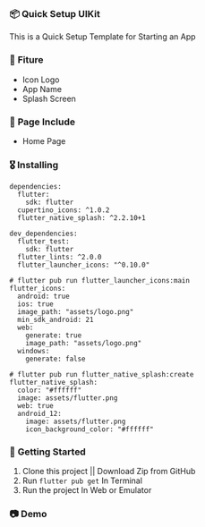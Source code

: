 ### 📦 **Quick Setup UIKit**

This is a Quick Setup Template for Starting an App

### 🎁 **Fiture**
- Icon Logo
- App Name
- Splash Screen

### 📄 **Page Include**
- Home Page

### 🎖  **Installing**
```
dependencies:
  flutter:
    sdk: flutter
  cupertino_icons: ^1.0.2
  flutter_native_splash: ^2.2.10+1

dev_dependencies:
  flutter_test:
    sdk: flutter
  flutter_lints: ^2.0.0
  flutter_launcher_icons: "^0.10.0"

# flutter pub run flutter_launcher_icons:main
flutter_icons:
  android: true
  ios: true
  image_path: "assets/logo.png"
  min_sdk_android: 21
  web:
    generate: true
    image_path: "assets/logo.png"
  windows:
    generate: false

# flutter pub run flutter_native_splash:create
flutter_native_splash:
  color: "#ffffff"
  image: assets/flutter.png
  web: true
  android_12:
    image: assets/flutter.png
    icon_background_color: "#ffffff"
```

### 🚀 **Getting Started**
1. Clone this project || Download Zip from GitHub
2. Run `flutter pub get` In Terminal
3. Run the project In Web or Emulator

### 📷 **Demo**

